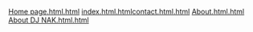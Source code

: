 [Home page.html.html](https://github.com/user-attachments/files/23158022/Home.page.html.html)
[index.html.html](https://github.com/user-attachments/files/23158023/index.html.html)[contact.html.html](https://github.com/user-attachments/files/23158026/contact.html.html)
[About.html.html](https://github.com/user-attachments/files/23158025/About.html.html)
[About DJ NAK.html.html](https://github.com/user-attachments/files/23158024/About.DJ.NAK.html.html)
